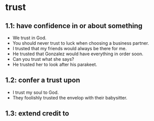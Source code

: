 # trust
## 1.1: have confidence in or about something

  *  We trust in God.
  *  You should never trust to luck when choosing a business partner.
  *  I trusted that my friends would always be there for me.
  *  He trusted that Gonzalez would have everything in order soon.
  *  Can you trust what she says?
  *  He trusted her to look after his parakeet.

## 1.2: confer a trust upon

  *  I trust my soul to God.
  *  They foolishly trusted the envelop with their babysitter.

## 1.3: extend credit to

